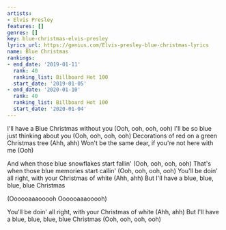 ```yaml
---
artists:
- Elvis Presley
features: []
genres: []
key: blue-christmas-elvis-presley
lyrics_url: https://genius.com/Elvis-presley-blue-christmas-lyrics
name: Blue Christmas
rankings:
- end_date: '2019-01-11'
  rank: 40
  ranking_list: Billboard Hot 100
  start_date: '2019-01-05'
- end_date: '2020-01-10'
  rank: 40
  ranking_list: Billboard Hot 100
  start_date: '2020-01-04'
---
```

I'll have a Blue Christmas without you
(Ooh, ooh, ooh, ooh)
I'll be so blue just thinking about you
(Ooh, ooh, ooh, ooh)
Decorations of red on a green Christmas tree
(Ahh, ahh)
Won't be the same dear, if you're not here with me
(Ooh)


And when those blue snowflakes start fallin'
(Ooh, ooh, ooh, ooh)
That's when those blue memories start callin'
(Ooh, ooh, ooh, ooh)
You'll be doin' all right, with your Christmas of white
(Ahh, ahh)
But I'll have a blue, blue, blue, blue Christmas


(Oooooaaaooooh
Oooooaaaooooh)


You'll be doin' all right, with your Christmas of white
(Ahh, ahh)
But I'll have a blue, blue, blue, blue Christmas
(Ooh, ooh, ooh, ooh)

